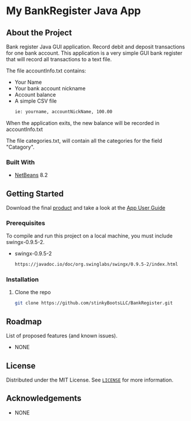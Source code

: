 # My BankRegister Java App


<!-- ABOUT THE PROJECT -->
## About the Project

Bank register Java GUI application. Record debit and deposit transactions for one bank account. This application is a very simple GUI bank register that will record all transactions to a text file.

The file accountInfo.txt contains:
* Your Name
* Your bank account nickname
* Account balance
* A simple CSV file
  ```sh
  ie: yourname, accountNickName, 100.00
  ```
When the application exits, the new balance will be recorded in accountInfo.txt

The file categories.txt, will contain all the categories for the field "Catagory".

### Built With


* [NetBeans](https://netbeans.apache.org/) 8.2



<!-- GETTING STARTED -->
## Getting Started

Download the final [product](https://github.com/stinkyBootsLLC/BankRegister/tree/master/Product) and take a look at the [App User Guide](https://github.com/stinkyBootsLLC/BankRegister/blob/master/HowToGuide.pdf)

### Prerequisites

To compile and run this project on a local machine, you must include swingx-0.9.5-2.
* swingx-0.9.5-2
  ```sh
  https://javadoc.io/doc/org.swinglabs/swingx/0.9.5-2/index.html
  ```

### Installation

1. Clone the repo
   ```sh
   git clone https://github.com/stinkyBootsLLC/BankRegister.git
   ```


<!-- USAGE EXAMPLES 
## Usage

Use this space to show useful examples of how a project can be used. Additional screenshots, code examples and demos work well in this space. You may also link to more resources.

_For more examples, please refer to the [Documentation](https://example.com)_

-->

<!-- ROADMAP -->
## Roadmap

List of proposed features (and known issues).
* NONE

<!-- LICENSE -->
## License

Distributed under the MIT License. See [`LICENSE`](https://github.com/stinkyBootsLLC/BankRegister/blob/master/license.md) for more information.

<!-- ACKNOWLEDGEMENTS -->
## Acknowledgements
* NONE

